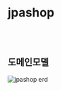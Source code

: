 # jpashop
</br>
</br>

## 도메인모델

![jpashop erd](https://user-images.githubusercontent.com/45116112/182017343-b4548544-0563-4834-9b9a-1844229fe35e.JPG)
